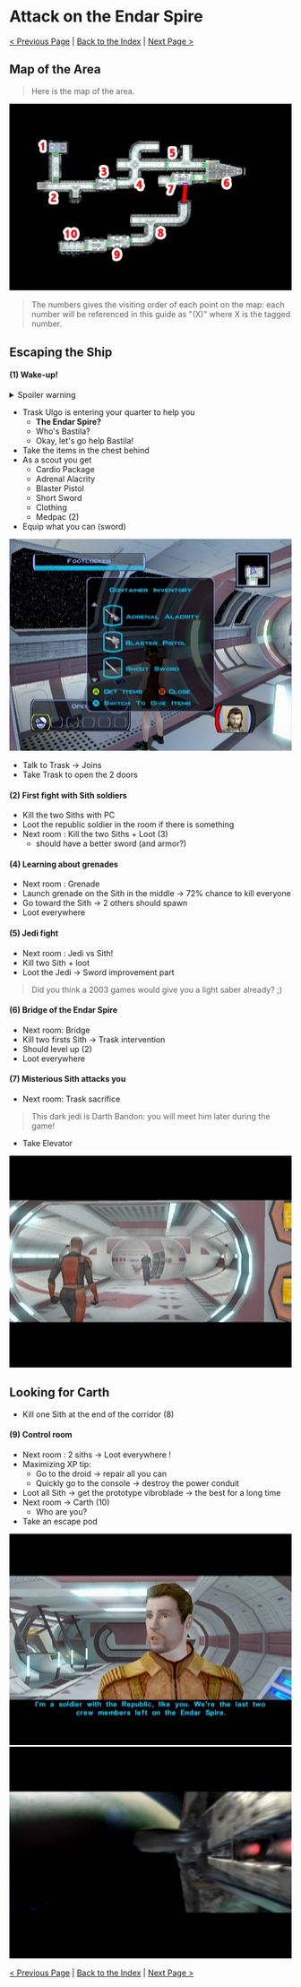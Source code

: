 Attack on the Endar Spire
================

[< Previous Page](./010_CharacterCreation.md) | [Back to the Index](./000_Index.md) | [Next Page >](./020_Taris.md)

## Map of the Area

> Here is the map of the area.

![](../resources/images/maps/01_EndarSpire/map_endar_spire.jpg)

> The numbers gives the visiting order of each point on the map: each number will be referenced in this guide as "(X)"
> where X is the tagged number.

## Escaping the Ship

#### (1) Wake-up!

<details>
  <summary>Spoiler warning</summary>

Spoiler text. Note that it's important to have a space after the summary tag. You should be able to write any markdown you want inside the `<details>` tag... just make sure you close `<details>` afterward.

  ```javascript
  console.log("I'm a code block!");
  ```

</details>

 - Trask Ulgo is entering your quarter to help you  
   - **The Endar Spire?**
   - Who's Bastila?
   - Okay, let's go help Bastila!
 - Take the items in the chest behind
 - As a scout you get
   - Cardio Package
   - Adrenal Alacrity
   - Blaster Pistol
   - Short Sword
   - Clothing
   - Medpac (2)
 - Equip what you can (sword)
 
 ![](../resources/images/screenshots/firstLootInventory.png)
 
- Talk to Trask -> Joins
- Take Trask to open the 2 doors

#### (2) First fight with Sith soldiers

- Kill the two Siths with PC
- Loot the republic soldier in the room if there is something
- Next room : Kill the two Siths + Loot (3)
    - should have a better sword (and armor?)

#### (4) Learning about grenades

- Next room : Grenade
- Launch grenade on the Sith in the middle -> 72% chance to kill everyone
- Go toward the Sith -> 2 others should spawn
- Loot everywhere

#### (5) Jedi fight

- Next room : Jedi vs Sith!
- Kill two Sith + loot
- Loot the Jedi -> Sword improvement part

> Did you think a 2003 games would give you a light saber already? ;)

#### (6) Bridge of the Endar Spire

- Next room: Bridge
- Kill two firsts Sith -> Trask intervention
- Should level up (2)
- Loot everywhere

#### (7) Misterious Sith attacks you

- Next room: Trask sacrifice

> This dark jedi is Darth Bandon: you will meet him later during the game!

- Take Elevator
 
![](../resources/images/screenshots/traskSuicide.png)

 
## Looking for Carth

- Kill one Sith at the end of the corridor (8)

#### (9) Control room

- Next room : 2 siths -> Loot everywhere !
- Maximizing XP tip:
    - Go to the droid -> repair all you can
    - Quickly go to the console -> destroy the power conduit
- Loot all Sith -> get the prototype vibroblade -> the best for a long time
- Next room -> Carth (10)
    - Who are you?
- Take an escape pod

![](../resources/images/screenshots/meetingCarth.png)
![](../resources/images/screenshots/escapingEndarSpire.png)

[< Previous Page](./010_CharacterCreation.md) | [Back to the Index](./000_Index.md) | [Next Page >](./020_Taris.md)
 
